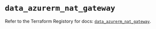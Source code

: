 # `data_azurerm_nat_gateway`

Refer to the Terraform Registory for docs: [`data_azurerm_nat_gateway`](https://registry.terraform.io/providers/hashicorp/azurerm/3.54.0/docs/data-sources/nat_gateway).
